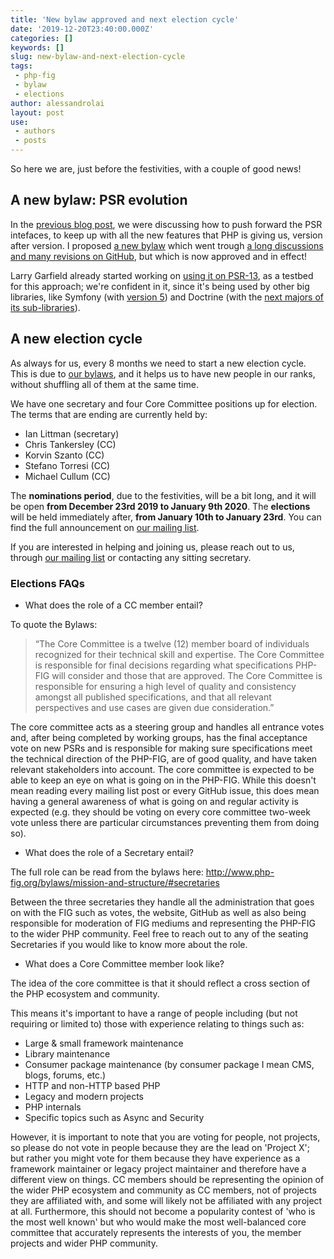 ```yaml
---
title: 'New bylaw approved and next election cycle'
date: '2019-12-20T23:40:00.000Z'
categories: []
keywords: []
slug: new-bylaw-and-next-election-cycle
tags:
 - php-fig
 - bylaw
 - elections
author: alessandrolai
layout: post
use:
 - authors
 - posts
---
```


So here we are, just before the festivities, with a couple of good news!

## A new bylaw: PSR evolution

In the [previous blog post](https://www.php-fig.org/blog/2019/10/upgrading-psr-interfaces/), we were discussing how to push forward the PSR intefaces, to keep up with all the new features that PHP is giving us, version after version. I proposed [a new bylaw](https://www.php-fig.org/bylaws/psr-evolution/) which went trough [a long discussions and many revisions on GitHub](https://www.php-fig.org/bylaws/psr-evolution/), but which is now approved and in effect!

Larry Garfield already started working on [using it on PSR-13](https://groups.google.com/d/topic/php-fig/tm1WLPUflCY/discussion), as a testbed for this approach; we're confident in it, since it's being used by other big libraries, like Symfony (with [version 5](https://symfony.com/blog/symfony-type-declarations-return-types-and-phpunit-compatibility?amp#added-php-type-declarations)) and Doctrine (with the [next majors of its sub-libraries](https://medium.com/@alcaeus/how-to-break-an-entire-ecosystem-by-publishing-a-release-b6aaab2b8aaa)).

## A new election cycle

As always for us, every 8 months we need to start a new election cycle. This is due to [our bylaws](https://www.php-fig.org/bylaws/elections-and-vacancies/), and it helps us to have new people in our ranks, without shuffling all of them at the same time.

We have one secretary and four Core Committee positions up for election. The terms that are ending are currently held by:
 * Ian Littman (secretary) 
 * Chris Tankersley (CC)
 * Korvin Szanto (CC)
 * Stefano Torresi (CC)
 * Michael Cullum (CC)

The **nominations period**, due to the festivities, will be a bit long, and it will be open **from December 23rd 2019 to January 9th 2020**. The **elections** will be held immediately after, **from January 10th to January 23rd**. You can find the full announcement on [our mailing list]().

If you are interested in helping and joining us, please reach out to us, through [our mailing list](https://groups.google.com/forum/#!forum/php-fig) or contacting any sitting secretary.

### Elections FAQs

 * What does the role of a CC member entail?

To quote the Bylaws:

> “The Core Committee is a twelve (12) member board of individuals recognized for their technical skill and expertise. The Core Committee is responsible for final decisions regarding what specifications PHP-FIG will consider and those that are approved. The Core Committee is responsible for ensuring a high level of quality and consistency amongst all published specifications, and that all relevant perspectives and use cases are given due consideration.”
 
The core committee acts as a steering group and handles all entrance votes and, after being completed by working groups, has the final acceptance vote on new PSRs and is responsible for making sure specifications meet the technical direction of the PHP-FIG, are of good quality, and have taken relevant stakeholders into account. The core committee is expected to be able to keep an eye on what is going on in the PHP-FIG. While this doesn't mean reading every mailing list post or every GitHub issue, this does mean having a general awareness of what is going on and regular activity is expected (e.g. they should be voting on every core committee two-week vote unless there are particular circumstances preventing them from doing so).

 * What does the role of a Secretary entail?

The full role can be read from the bylaws here: http://www.php-fig.org/bylaws/mission-and-structure/#secretaries

Between the three secretaries they handle all the administration that goes on with the FIG such as votes, the website, GitHub as well as also being responsible for moderation of FIG mediums and representing the PHP-FIG to the wider PHP community. Feel free to reach out to any of the seating Secretaries if you would like to know more about the role.

 * What does a Core Committee member look like?

The idea of the core committee is that it should reflect a cross section of the PHP ecosystem and community.

This means it's important to have a range of people including (but not requiring or limited to) those with experience relating to things such as:
  - Large & small framework maintenance
  - Library maintenance
  - Consumer package maintenance (by consumer package I mean CMS, blogs, forums, etc.)
  - HTTP and non-HTTP based PHP
  - Legacy and modern projects
  - PHP internals
  - Specific topics such as Async and Security

However, it is important to note that you are voting for people, not projects, so please do not vote in people because they are the lead on 'Project X'; but rather you might vote for them because they have experience as a framework maintainer or legacy project maintainer and therefore have a different view on things. CC members should be representing the opinion of the wider PHP ecosystem and community as CC members, not of projects they are affiliated with, and some will likely not be affiliated with any project at all. Furthermore, this should not become a popularity contest of 'who is the most well known' but who would make the most well-balanced core committee that accurately represents the interests of you, the member projects and wider PHP community.

